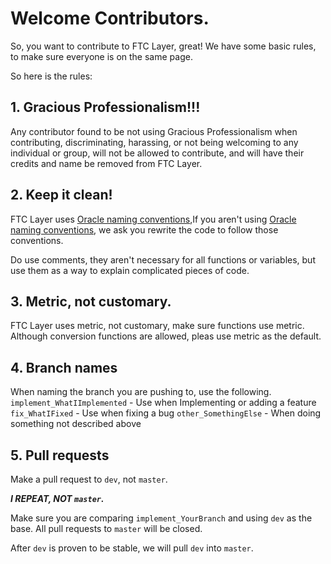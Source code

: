 # Welcome Contributors.

So, you want to contribute to FTC Layer, great!
We have some basic rules, to make sure everyone is on the same page.

So here is the rules:

## 1. Gracious Professionalism!!!

Any contributor found to be not using Gracious Professionalism when contributing, discriminating, harassing, or not being welcoming to any individual or group, will not be allowed to contribute, and will have their credits and name be removed from FTC Layer.

## 2. Keep it clean!

FTC Layer uses [Oracle naming conventions](https://www.oracle.com/java/technologies/javase/codeconventions-namingconventions.html),If you aren't using [Oracle naming conventions](https://www.oracle.com/java/technologies/javase/codeconventions-namingconventions.html), we ask you rewrite the code to follow those conventions.

Do use comments, they aren't necessary for all functions or variables, but use them as a way to explain complicated pieces of code.

## 3. Metric, not customary.
FTC Layer uses metric, not customary, make sure functions use metric. Although conversion functions are allowed, pleas use metric as the default.

## 4. Branch names
When naming the branch you are pushing to, use the following.
`implement_WhatIImplemented` - Use when Implementing or adding a feature
`fix_WhatIFixed` - Use when fixing a bug
`other_SomethingElse` - When doing something not described above

## 5. Pull requests
Make a pull request to `dev`, not `master`.

**_I REPEAT, NOT `master`._**

Make sure you are comparing `implement_YourBranch` and using `dev` as the base.
All pull requests to `master` will be closed.

After `dev` is proven to be stable, we will pull `dev` into `master`. 